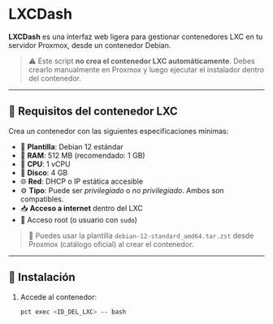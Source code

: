 # LXCDash

**LXCDash** es una interfaz web ligera para gestionar contenedores LXC en tu servidor Proxmox, desde un contenedor Debian.

> ⚠️ Este script **no crea el contenedor LXC automáticamente**. Debes crearlo manualmente en Proxmox y luego ejecutar el instalador dentro del contenedor.

---

## 🧱 Requisitos del contenedor LXC

Crea un contenedor con las siguientes especificaciones mínimas:

- 🔹 **Plantilla**: Debian 12 estándar  
- 🧠 **RAM**: 512 MB (recomendado: 1 GB)  
- 🧮 **CPU**: 1 vCPU  
- 💾 **Disco**: 4 GB  
- 🌐 **Red**: DHCP o IP estática accesible  
- ⚙️ **Tipo**: Puede ser *privilegiado* o *no privilegiado*. Ambos son compatibles.  
- 📥 **Acceso a internet** dentro del LXC  
- 🔐 Acceso root (o usuario con `sudo`)  

> 📝 Puedes usar la plantilla `debian-12-standard_amd64.tar.zst` desde Proxmox (catálogo oficial) al crear el contenedor.

---

## 🚀 Instalación

1. Accede al contenedor:

   ```bash
   pct exec <ID_DEL_LXC> -- bash
